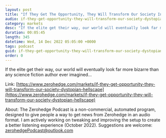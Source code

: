 ```yaml
---
layout: post
title: "If They Get The Opportunity, They Will Transform Our Society Into A Dystopian Hellscape"
audio: if-they-get-opportunity-they-will-transform-our-society-dystopian-hellscape-0
category: markets
desc: "If the elite get their way, our world will eventually look far more bizarre than any science fiction author ever imagined..."
duration: 00:05:45
length: 345
datetime: Wed, 14 Dec 2022 05:05:00 +0000
tags: podcast
guid: if-they-get-opportunity-they-will-transform-our-society-dystopian-hellscape-0
order: 0
---
```

If the elite get their way, our world will eventually look far more bizarre than any science fiction author ever imagined...

Link: [https://www.zerohedge.com/markets/if-they-get-opportunity-they-will-transform-our-society-dystopian-hellscape](https://www.zerohedge.com/markets/if-they-get-opportunity-they-will-transform-our-society-dystopian-hellscape)

About: The Zerohedge Podcast is a non-commercial, automated program, designed to give people a way to get news from Zerohedge in an audio format.  I am actively working on tweaking and improving the setup to create a better listening experience (October 2022).  Suggestions are welcome: [zerohedgePodcast@outlook.com](mailto:zerohedgePodcast@outlook.com)